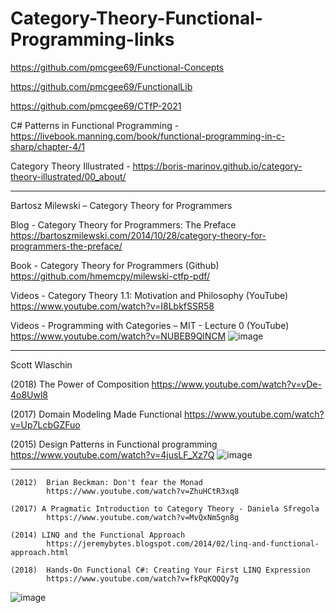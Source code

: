 # Category-Theory-Functional-Programming-links

https://github.com/pmcgee69/Functional-Concepts

https://github.com/pmcgee69/FunctionalLib

https://github.com/pmcgee69/CTfP-2021


C# Patterns in Functional Programming - https://livebook.manning.com/book/functional-programming-in-c-sharp/chapter-4/1


Category Theory Illustrated - https://boris-marinov.github.io/category-theory-illustrated/00_about/

---

Bartosz Milewski – Category Theory for Programmers


Blog	   -   Category Theory for Programmers: The Preface 
	        		https://bartoszmilewski.com/2014/10/28/category-theory-for-programmers-the-preface/
 
Book    -   Category Theory for Programmers (Github)
	        		https://github.com/hmemcpy/milewski-ctfp-pdf/

Videos  -   Category Theory 1.1: Motivation and Philosophy (YouTube)
	        		https://www.youtube.com/watch?v=I8LbkfSSR58
 
Videos  -   Programming with Categories – MIT - Lecture 0 (YouTube)
				https://www.youtube.com/watch?v=NUBEB9QlNCM 
![image](https://user-images.githubusercontent.com/11953157/116747132-0bea7900-aa30-11eb-8535-d45818161344.png)

---

Scott Wlaschin

(2018)  The Power of Composition 
		https://www.youtube.com/watch?v=vDe-4o8Uwl8 
 
(2017)   Domain Modeling Made Functional 	        							https://www.youtube.com/watch?v=Up7LcbGZFuo 

(2015)     Design Patterns in Functional programming
		https://www.youtube.com/watch?v=4jusLF_Xz7Q 
![image](https://user-images.githubusercontent.com/11953157/116747183-1a389500-aa30-11eb-922d-c9ebc7c5b4de.png)

---

	(2012)  Brian Beckman: Don't fear the Monad
			https://www.youtube.com/watch?v=ZhuHCtR3xq8 

	(2017) A Pragmatic Introduction to Category Theory - Daniela Sfregola
			https://www.youtube.com/watch?v=MvQxNm5gn8g 

	(2014) LINQ and the Functional Approach
			https://jeremybytes.blogspot.com/2014/02/linq-and-functional-approach.html 

	(2018)  Hands-On Functional C#: Creating Your First LINQ Expression
			https://www.youtube.com/watch?v=fkPqKQQQy7g 
![image](https://user-images.githubusercontent.com/11953157/116747240-2b81a180-aa30-11eb-8119-55834c75614c.png)




